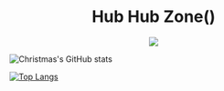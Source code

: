 
<h1 align="center">Hub Hub Zone() </h1>
<div align="center">
  <img   src="https://komarev.com/ghpvc/?username=godotc"></img>
</div>

![Christmas's GitHub stats](https://github-readme-stats.vercel.app/api?username=godotc&show_icons=true&theme=tokyonight)

[![Top Langs](https://github-readme-stats.vercel.app/api/top-langs/?username=godotc&layout=compact)](https://github.com/godotc/github-readme-stats)


<!--
**godotc/godotc** is a ✨ _special_ ✨ repository because its `README.md` (this file) appears on your GitHub profile.

Here are some ideas to get you started:

- 🔭 I’m currently working on ...
- 🌱 I’m currently learning ...
- 👯 I’m looking to collaborate on ...
- 🤔 I’m looking for help with ...
- 💬 Ask me about ...
- 📫 How to reach me: ...
- 😄 Pronouns: ...
- ⚡ Fun fact: ...
-->
